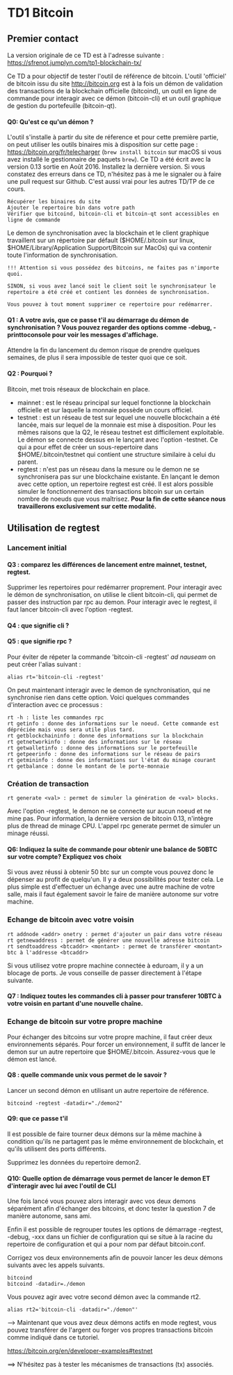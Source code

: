 # TD1 Bitcoin

## Premier contact

La version originale de ce TD est à l'adresse suivante : https://sfrenot.jumplyn.com/tp1-blockchain-tx/

Ce TD a pour objectif de tester l'outil de référence de bitcoin. L'outil 'officiel' de bitcoin issu du site http://bitcoin.org est à la fois un démon de validation des transactions de la blockchain officielle (bitcoind), un outil en ligne de commande pour interagir avec ce démon (bitcoin-cli) et un outil graphique de gestion du portefeuille (bitcoin-qt).

#### Q0: Qu'est ce qu'un démon ?

L'outil s'installe à partir du site de réference et pour cette première partie, on peut utiliser les outils binaires mis à disposition sur cette page : https://bitcoin.org/fr/telecharger (`brew install bitcoin` sur macOS si vous avez installé le gestionnaire de paquets `brew`). Ce TD a été écrit avec la version 0.13 sortie en Août 2016. Installez la dernière version. Si vous constatez des erreurs dans ce TD, n'hésitez pas à me le signaler ou à faire une pull request sur Github. C'est aussi vrai pour les autres TD/TP de ce cours.

    Récupérer les binaires du site
    Ajouter le repertoire bin dans votre path
    Vérifier que bitcoind, bitcoin-cli et bitcoin-qt sont accessibles en ligne de commande

Le demon de synchronisation avec la blockchain et le client graphique travaillent sur un répertoire par défault ($HOME/.bitcoin sur linux, $HOME/Library/Application Support/Bitcoin sur MacOs) qui va contenir toute l'information de synchronisation.

    !!! Attention si vous possédez des bitcoins, ne faites pas n'importe quoi.

    SINON, si vous avez lancé soit le client soit le synchronisateur le repertoire a été créé et contient les données de synchronisation.

    Vous pouvez à tout moment supprimer ce repertoire pour redémarrer.

#### Q1 : A votre avis, que ce passe t'il au démarrage du démon de synchronisation ? Vous pouvez regarder des options comme -debug, -printtoconsole pour voir les messages d'affichage.

Attendre la fin du lancement du demon risque de prendre quelques semaines, de plus il sera impossible de tester quoi que ce soit.

#### Q2 : Pourquoi ?

Bitcoin, met trois réseaux de blockchain en place.

* mainnet : est le réseau principal sur lequel fonctionne la blockchain officielle et sur laquelle la monnaie possède un cours officiel.
* testnet : est un réseau de test sur lequel une nouvelle blockchain a été lancée, mais sur lequel de la monnaie est mise à disposition. Pour les mêmes raisons que la Q2, le réseau testnet est difficilement exploitable. Le démon se connecte dessus en le lançant avec l'option  -testnet. Ce qui a pour effet de créer un sous-repertoire dans $HOME/.bitcoin/testnet qui contient une structure similaire à celui du parent.
* regtest : n'est pas un réseau dans la mesure ou le demon ne se synchronisera pas sur une blockchaine existante. En lançant le demon avec cette option, un repertoire regtest est créé. Il est alors possible simuler le fonctionnement des transactions bitcoin sur un certain nombre de noeuds que vous maîtrisez.
**Pour la fin de cette séance nous travaillerons exclusivement sur cette modalité.**

## Utilisation de regtest

### Lancement initial

#### Q3 : comparez les différences de lancement entre mainnet, testnet, regtest.

Supprimer les repertoires pour redémarrer proprement.
Pour interagir avec le démon de synchronisation, on utilise le client bitcoin-cli, qui permet de passer des instruction par rpc au demon. Pour interagir avec le regtest, il faut lancer bitcoin-cli avec l'option -regtest.

#### Q4 : que signifie cli ?
#### Q5 : que signifie rpc ?

Pour éviter de répeter la commande 'bitcoin-cli -regtest' *ad nauseam* on peut créer l'alias suivant :

    alias rt='bitcoin-cli -regtest'

On peut maintenant interagir avec le demon de synchronisation, qui ne synchronise rien dans cette option.
Voici quelques commandes d'interaction avec ce processus :

    rt -h : liste les commandes rpc
    rt getinfo : donne des informations sur le noeud. Cette commande est dépréciée mais vous sera utile plus tard.
    rt getblockchaininfo : donne des informations sur la blockchain
    rt getnetworkinfo : donne des informations sur le réseau
    rt getwalletinfo : donne des informations sur le portefeuille
    rt getpeerinfo : donne des informations sur le réseau de pairs
    rt getmininfo : donne des informations sur l'état du minage courant
    rt getbalance : donne le montant de le porte-monnaie

### Création de transaction

    rt generate <val> : permet de simuler la génération de <val> blocks.

Avec l'option -regtest, le demon ne se connecte sur aucun noeud et ne mine pas. Pour information, la dernière version de bitcoin 0.13, n'intègre plus de thread de minage CPU. L'appel rpc generate permet de simuler un minage réussi.

#### Q6: Indiquez la suite de commande pour obtenir une balance de 50BTC sur votre compte? Expliquez vos choix

Si vous avez réussi à obtenir 50 btc sur un compte vous pouvez donc le dépenser au profit de quelqu'un. Il y a deux possibilités pour tester cela. Le plus simple est d'effectuer un échange avec une autre machine de votre salle, mais il faut également savoir le faire de manière autonome sur votre machine.

### Echange de bitcoin avec votre voisin

    rt addnode <addr> onetry : permet d'ajouter un pair dans votre réseau
    rt getnewaddress : permet de générer une nouvelle adresse bitcoin
    rt sendtoaddress <btcaddr> <montant> : permet de transférer <montant> btc à l'addresse <btcaddr>
    
Si vous utilisez votre propre machine connectée à eduroam, il y a un blocage de ports. Je vous conseille de passer directement à l'étape suivante.

#### Q7 : Indiquez toutes les commandes cli à passer pour transferer 10BTC à votre voisin en partant d'une nouvelle chaîne.

### Echange de bitcoin sur votre propre machine

Pour échanger des bitcoins sur votre propre machine, il faut créer deux environnements séparés. Pour forcer un environnement, il suffit de lancer le demon sur un autre repertoire que $HOME/.bitcoin. Assurez-vous que le démon est lancé.

#### Q8 : quelle commande unix vous permet de le savoir ?

Lancer un second démon en utilisant un autre repertoire de référence.

    bitcoind -regtest -datadir="./demon2"

#### Q9: que ce passe t'il

Il est possible de faire tourner deux démons sur la même machine à condition qu'ils ne partagent pas le même environnement de blockchain, et qu'ils utilisent des ports différents.

Supprimez les données du repertoire demon2.

#### Q10: Quelle option de démarrage vous permet de lancer le demon ET d'interagir avec lui avec l'outil de CLI

Une fois lancé vous pouvez alors interagir avec vos deux demons séparément afin d'échanger des bitcoins, et donc tester la question 7 de manière autonome, sans ami.

Enfin il est possible de regrouper toutes les options de démarrage  -regtest, -debug, -xxx dans un fichier de configuration qui se situe à la racine du repertoire de configuration et qui a pour nom par défaut  bitcoin.conf.

Corrigez vos deux environnements afin de pouvoir lancer les deux démons suivants avec les appels suivants.

    bitcoind
    bitcoind -datadir=./demon

Vous pouvez agir avec votre second démon avec la commande rt2.

    alias rt2='bitcoin-cli -datadir="./demon"'

--> Maintenant que vous avez deux démons actifs en mode regtest, vous pouvez transférer de l'argent ou forger vos propres transactions bitcoin comme indiqué dans ce tutoriel.

https://bitcoin.org/en/developer-examples#testnet

==> N'hésitez pas à tester les mécanismes de transactions (tx) associés.
